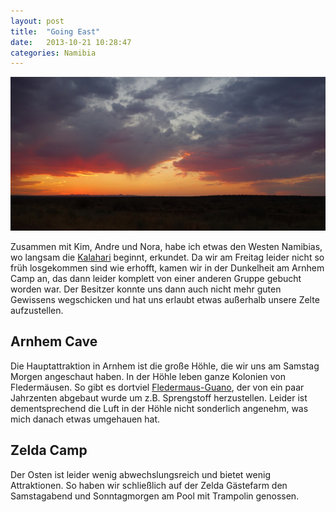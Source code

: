 ```yaml
---
layout: post
title:  "Going East"
date:   2013-10-21 10:28:47
categories: Namibia
---
```


![Sonnenuntergang](pics/131020_going_east/sonnenuntergang.JPG)

Zusammen mit Kim, Andre und Nora, habe ich etwas den Westen Namibias, wo langsam die [Kalahari](http://de.wikipedia.org/wiki/Kalahari) beginnt, erkundet. Da wir am Freitag leider nicht so früh losgekommen sind wie erhofft, kamen wir in der Dunkelheit am Arnhem Camp an, das dann leider komplett von einer anderen Gruppe gebucht worden war. Der Besitzer konnte uns dann auch nicht mehr guten Gewissens wegschicken und hat uns erlaubt etwas außerhalb unsere Zelte aufzustellen.

## Arnhem Cave

Die Hauptattraktion in Arnhem ist die große Höhle, die wir uns am Samstag Morgen angeschaut haben. In der Höhle leben ganze Kolonien von Fledermäusen. So gibt es dortviel [Fledermaus-Guano](http://en.wikipedia.org/wiki/Guano), der von ein paar Jahrzenten abgebaut wurde um z.B. Sprengstoff herzustellen. Leider ist dementsprechend die Luft in der Höhle nicht sonderlich angenehm, was mich danach etwas umgehauen hat.

## Zelda Camp

Der Osten ist leider wenig abwechslungsreich und bietet wenig Attraktionen. So haben wir schließlich auf der Zelda Gästefarm den Samstagabend und Sonntagmorgen am Pool mit Trampolin genossen.
